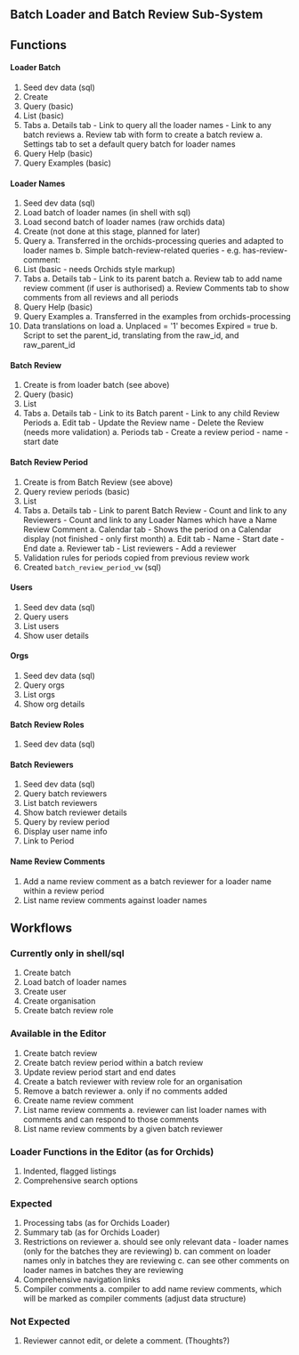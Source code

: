 ## Batch Loader and Batch Review Sub-System

## Functions

#### Loader Batch
1. Seed dev data (sql)
1.  Create
1.  Query (basic)
1.  List  (basic)
1.  Tabs
    a.  Details tab
        -  Link to query all the loader names
        -  Link to any batch reviews
    a.  Review tab with form to create a batch review
    a.  Settings tab to set a default query batch for loader names
1.  Query Help (basic)
1.  Query Examples (basic)

#### Loader Names
1.  Seed dev data (sql)
1.  Load batch of loader names (in shell with sql)
1.  Load second batch of loader names (raw orchids data)
1.  Create (not done at this stage, planned for later)
1.  Query 
    a.  Transferred in the orchids-processing queries and adapted to loader names
    b.  Simple batch-review-related queries - e.g. has-review-comment:
1.  List (basic - needs Orchids style markup)
1.  Tabs
    a.  Details tab
        -  Link to its parent batch
    a.  Review tab to add name review comment (if user is authorised)
    a.  Review Comments tab to show comments from all reviews and all periods
1.  Query Help (basic)
1.  Query Examples
    a.  Transferred in the examples from orchids-processing
1.  Data translations on load
    a.  Unplaced = '1' becomes Expired = true
    b.  Script to set the parent_id, translating from the raw_id, and raw_parent_id

#### Batch Review
1.  Create is from loader batch (see above)
1.  Query (basic)
1.  List 
1.  Tabs
    a.  Details tab
        - Link to its Batch parent
        - Link to any child Review Periods
    a.  Edit tab
        - Update the Review name
        - Delete the Review (needs more validation)
    a.  Periods tab
        - Create a review period
           - name
           - start date

#### Batch Review Period
1.  Create is from Batch Review (see above)
1.  Query review periods (basic)
1.  List
1.  Tabs
    a.  Details tab
        - Link to parent Batch Review
        - Count and link to any Reviewers
        - Count and link to any Loader Names which have a Name Review Comment
    a.  Calendar tab
        - Shows the period on a Calendar display (not finished - only first month)
    a.  Edit tab
        - Name
        - Start date
        - End date
    a.  Reviewer tab
        - List reviewers
        - Add a reviewer
1.  Validation rules for periods copied from previous review work
1.  Created `batch_review_period_vw` (sql)

#### Users
1. Seed dev data (sql)
1. Query users
1. List users
1. Show user details

#### Orgs
1. Seed dev data (sql)
1. Query orgs
1. List orgs
1. Show org details

#### Batch Review Roles
1. Seed dev data (sql)

#### Batch Reviewers
1. Seed dev data (sql)
1. Query batch reviewers
1. List batch reviewers
1. Show batch reviewer details
1. Query by review period
1. Display user name info
1. Link to Period

#### Name Review Comments
1. Add a name review comment as a batch reviewer for a loader name within a review period
1. List name review comments against loader names


## Workflows

### Currently only in shell/sql

1. Create batch
1. Load batch of loader names
1. Create user
1. Create organisation
1. Create batch review role

### Available in the Editor

1. Create batch review
1. Create batch review period within a batch review
1. Update review period start and end dates
1. Create a batch reviewer with review role for an organisation
1. Remove a batch reviewer
   a. only if no comments added
1. Create name review comment
1. List name review comments
    a. reviewer can list loader names with comments and can respond to those comments 
1. List name review comments by a given batch reviewer

### Loader Functions in the Editor (as for Orchids)
1. Indented, flagged listings
1. Comprehensive search options

### Expected
1. Processing tabs (as for Orchids Loader)
1. Summary tab (as for Orchids Loader)
1. Restrictions on reviewer
    a. should see only relevant data
       - loader names (only for the batches they are reviewing)
    b. can comment on loader names only in batches they are reviewing
    c. can see other comments on loader names in batches they are reviewing
1. Comprehensive navigation links
1. Compiler comments
    a. compiler to add name review comments, which will be marked as compiler comments (adjust data structure)

### Not Expected
1. Reviewer cannot edit, or delete a comment.  (Thoughts?)
